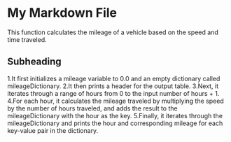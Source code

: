 # My Markdown File
This function calculates the mileage of a vehicle based on the speed and time traveled.


## Subheading


 1.It first initializes a mileage variable to 0.0 and an empty dictionary called mileageDictionary. 
 2.It then prints a header for the output table. 
 3.Next, it iterates through a range of hours from 0 to the input number of hours + 1.
 4.For each hour, it calculates the mileage traveled by multiplying the speed by the number of hours traveled, and adds the result to the mileageDictionary with the hour as the key. 
 5.Finally, it iterates through the mileageDictionary and prints the hour and corresponding mileage for each key-value pair in the dictionary.
